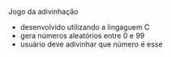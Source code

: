 Jogo da adivinhação
- desenvolvido utilizando a lingaguem C
- gera números aleatórios entre 0 e 99
- usuário deve adivinhar que número é esse
